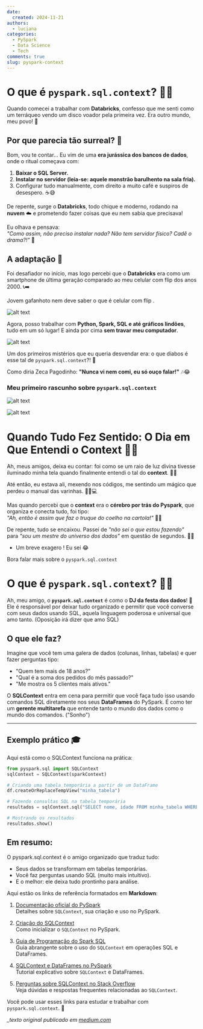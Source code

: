 ```yaml
---
date:
  created: 2024-11-21
authors:
  - luciana
categories:
  - PySpark
  - Data Science
  - Tech
comments: true
slug: pyspark-context
---
```


# O que é `pyspark.sql.context`? 🎩✨

Quando comecei a trabalhar com **Databricks**, confesso que me senti como um terráqueo vendo um disco voador pela primeira vez. Era outro mundo, meu povo! 🌌

<!-- more -->

## Por que parecia tão surreal? 🤔

Bom, vou te contar... Eu vim de uma **era jurássica dos bancos de dados**, onde o ritual começava com:
1. **Baixar o SQL Server.**  
2. **Instalar no servidor (leia-se: aquele monstrão barulhento na sala fria).**  
3. Configurar tudo manualmente, com direito a muito café e suspiros de desespero. ☕😅

De repente, surge o **Databricks**, todo chique e moderno, rodando na **nuvem** ☁️ e prometendo fazer coisas que eu nem sabia que precisava!  

Eu olhava e pensava:  
*"Como assim, não preciso instalar nada? Não tem servidor físico? Cadê o drama?!"* 🤯


## A adaptação 🚀

Foi desafiador no início, mas logo percebi que o **Databricks** era como um smartphone de última geração comparado ao meu celular com flip dos anos 2000. 📞➡️ 

Jovem gafanhoto nem deve saber o que é celular com flip . 

![alt text](../../../images/blog/luciana/image-4.png)

Agora, posso trabalhar com **Python, Spark, SQL e até gráficos lindões**, tudo em um só lugar! E ainda por cima **sem travar meu computador**.  

![alt text](../../../images/blog/luciana/image-5.png)


Um dos primeiros mistérios que eu queria desvendar era: o que diabos é esse tal de `pyspark.sql.context`?! 🤔  

Como diria Zeca Pagodinho: **"Nunca vi nem comi, eu só ouço falar!"** 🎶😂


### Meu primeiro rascunho sobre `pyspark.sql.context`

![alt text](/../../../images/blog/luciana/image-6.png)



![alt text](/../../../images/blog/luciana/image-7.png)


# Quando Tudo Fez Sentido: O Dia em Que Entendi o **Context** 🧠💡

Ah, meus amigos, deixa eu contar: foi como se um raio de luz divina tivesse iluminado minha tela quando finalmente entendi o tal do **context**. 🌟✨  

Até então, eu estava ali, mexendo nos códigos, me sentindo um mágico que perdeu o manual das varinhas. 🧙‍♂️💻  

Mas quando percebi que o **context** era o **cérebro por trás do Pyspark**, que organiza e conecta tudo, foi tipo:  
*"Ah, então é assim que faz o truque do coelho na cartola!"* 🐇🎩  

De repente, tudo se encaixou. Passei de *"não sei o que estou fazendo"* para *"sou um mestre do universo dos dados"* em questão de segundos. 💪😂 

 - Um breve exagero ! Eu sei 😂
  
Bora falar mais sobre o `pyspark.sql.context`

# O que é `pyspark.sql.context`? 🎩✨

Ah, meu amigo, o **`pyspark.sql.context`** é como o **DJ da festa dos dados**! 🕺 Ele é responsável por deixar tudo organizado e permitir que você converse com seus dados usando SQL, aquela linguagem poderosa e universal que amo tanto. (Oposição irá dizer que amo SQL)

## O que ele faz?
Imagine que você tem uma galera de dados (colunas, linhas, tabelas) e quer fazer perguntas tipo:  
- "Quem tem mais de 18 anos?"  
- "Qual é a soma dos pedidos do mês passado?"  
- "Me mostra os 5 clientes mais ativos."

O **SQLContext** entra em cena para permitir que você faça tudo isso usando comandos SQL diretamente nos seus **DataFrames** do PySpark. É como ter um **gerente multitarefa** que entende tanto o mundo dos dados como o mundo dos comandos. ("Sonho")

---

## Exemplo prático 🎓

Aqui está como o SQLContext funciona na prática:

```python
from pyspark.sql import SQLContext
sqlContext = SQLContext(sparkContext)

# Criando uma tabela temporária a partir de um DataFrame
df.createOrReplaceTempView("minha_tabela")

# Fazendo consultas SQL na tabela temporária
resultados = sqlContext.sql("SELECT nome, idade FROM minha_tabela WHERE idade > 18")

# Mostrando os resultados
resultados.show()

```

## Em resumo:
O pyspark.sql.context é o amigo organizado que traduz tudo:

- Seus dados se transformam em tabelas temporárias.
- Você faz perguntas usando SQL (muito mais intuitivo).
- E o melhor: ele deixa tudo prontinho para análise.


Aqui estão os links de referência formatados em **Markdown**:

1. [Documentação oficial do PySpark](https://spark.apache.org/docs/latest/api/python/reference/pyspark.sql.html#pyspark.sql.SQLContext)  
   Detalhes sobre `SQLContext`, sua criação e uso no PySpark.

2. [Criação do SQLContext](https://spark.apache.org/docs/latest/api/python/reference/pyspark.sql.html#pyspark.sql.SQLContext)  
   Como inicializar o `SQLContext` no PySpark.

3. [Guia de Programação do Spark SQL](https://spark.apache.org/docs/latest/sql-programming-guide.html)  
   Guia abrangente sobre o uso do `SQLContext` em operações SQL e DataFrames.

4. [SQLContext e DataFrames no PySpark](https://www.databricks.com/glossary/sqlcontext)  
   Tutorial explicativo sobre `SQLContext` e DataFrames.

5. [Perguntas sobre SQLContext no Stack Overflow](https://stackoverflow.com/questions/tagged/sqlcontext)  
   Veja dúvidas e respostas frequentes relacionadas ao `SQLContext`.

Você pode usar esses links para estudar e trabalhar com `pyspark.sql.context`. 🚀

*_texto original publicado em [medium.com](https://medium.com/@luciana.sampaio84/o-que-%C3%A9-pyspark-sql-context-a76a8c127327)*